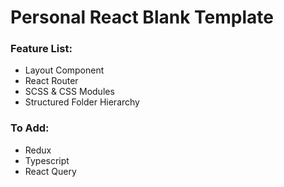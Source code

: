 # Personal React Blank Template

### Feature List:
- Layout Component
- React Router
- SCSS & CSS Modules
- Structured Folder Hierarchy

### To Add:
- Redux
- Typescript
- React Query